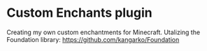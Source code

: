 # Custom Enchants plugin

Creating my own custom enchantments for Minecraft. 
Utalizing the Foundation library: https://github.com/kangarko/Foundation

